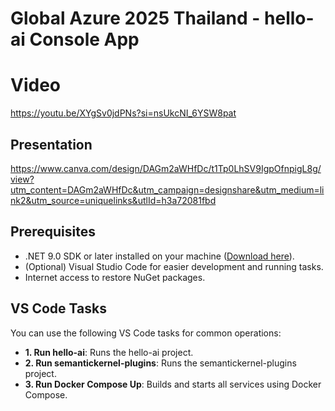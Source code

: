 # Global Azure 2025 Thailand - hello-ai Console App

# Video
https://youtu.be/XYgSv0jdPNs?si=nsUkcNI_6YSW8pat

## Presentation
https://www.canva.com/design/DAGm2aWHfDc/t1Tp0LhSV9IgpOfnpigL8g/view?utm_content=DAGm2aWHfDc&utm_campaign=designshare&utm_medium=link2&utm_source=uniquelinks&utlId=h3a72081fbd

## Prerequisites

- .NET 9.0 SDK or later installed on your machine ([Download here](https://dotnet.microsoft.com/download)).
- (Optional) Visual Studio Code for easier development and running tasks.
- Internet access to restore NuGet packages.

## VS Code Tasks

You can use the following VS Code tasks for common operations:

- **1. Run hello-ai**: Runs the hello-ai project.
- **2. Run semantickernel-plugins**: Runs the semantickernel-plugins project.
- **3. Run Docker Compose Up**: Builds and starts all services using Docker Compose. 
